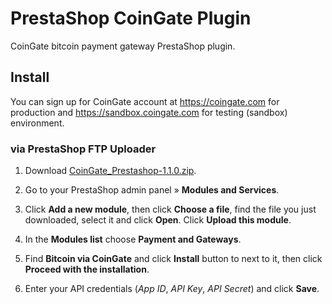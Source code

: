 # PrestaShop CoinGate Plugin

CoinGate bitcoin payment gateway PrestaShop plugin.

## Install

You can sign up for CoinGate account at https://coingate.com for production and https://sandbox.coingate.com for testing (sandbox) environment.

### via PrestaShop FTP Uploader

1. Download [CoinGate_Prestashop-1.1.0.zip](https://github.com/coingate/prestashop-plugin/releases/download/v1.1.0/CoinGate_Prestashop-1.1.0.zip).

2. Go to your PrestaShop admin panel » **Modules and Services**.

3. Click **Add a new module**, then click **Choose a file**, find the file you just downloaded, select it and click **Open**. Click **Upload this module**.

4. In the **Modules list** choose **Payment and Gateways**.

5. Find **Bitcoin via CoinGate** and click **Install** button to next to it, then click **Proceed with the installation**.

6. Enter your API credentials (*App ID*, *API Key*, *API Secret*) and click **Save**.
